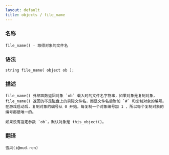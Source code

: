```yaml
---
layout: default
title: objects / file_name
---
```


### 名称

    file_name() - 取得对象的文件名

### 语法

    string file_name( object ob );

### 描述

    file_name() 外部函数返回对象 `ob` 载入时的文件名字符串，如果对象是复制对象，file_name() 返回的不是磁盘上的实际文件名，而是文件名后附加 `#` 和复制对象的编号。在游戏启动后，复制对象的编号从 0 开始，每复制一个对象编号加 1 ，所以每个复制对象的编号都是唯一的。

    如果没有指定参数 `ob`，默认对象是 this_object()。

### 翻译

    雪风(i@mud.ren)
